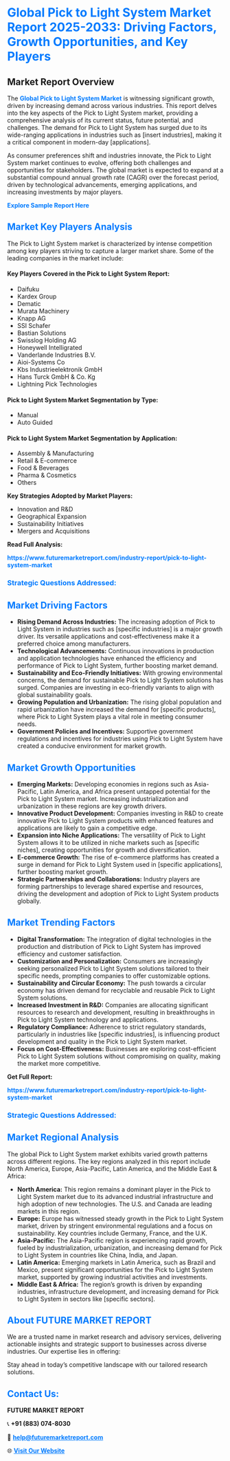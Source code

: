<h1 style="color: #007BFF;">Global Pick to Light System Market Report 2025-2033: Driving Factors, Growth Opportunities, and Key Players</h1>

<section id="overview">
<h2>Market Report Overview</h2>
<p>The <a href="https://www.futuremarketreport.com/industry-report/pick-to-light-system-market" style="color: #007BFF; text-decoration: none;"><strong>Global Pick to Light System Market</strong></a> is witnessing significant growth, driven by increasing demand across various industries. This report delves into the key aspects of the Pick to Light System market, providing a comprehensive analysis of its current status, future potential, and challenges. The demand for Pick to Light System has surged due to its wide-ranging applications in industries such as [insert industries], making it a critical component in modern-day [applications].</p>
<p>As consumer preferences shift and industries innovate, the Pick to Light System market continues to evolve, offering both challenges and opportunities for stakeholders. The global market is expected to expand at a substantial compound annual growth rate (CAGR) over the forecast period, driven by technological advancements, emerging applications, and increasing investments by major players.</p>
</section>

<section id="overview">
<p><a href="https://www.futuremarketreport.com/request-sample/reportId=75089" style="color: #007BFF; text-decoration: none;"><strong>Explore Sample Report Here</strong></a></p>
</section>

<section id="key-players">
<h2 style="color: #007BFF;">Market Key Players Analysis</h2>
<p>The Pick to Light System market is characterized by intense competition among key players striving to capture a larger market share. Some of the leading companies in the market include:</p>
<h4>Key Players Covered in the Pick to Light System Report:</h4>
<ul><li>Daifuku</li><li>Kardex Group</li><li>Dematic</li><li>Murata Machinery</li><li>Knapp AG</li><li>SSI Schafer</li><li>Bastian Solutions</li><li>Swisslog Holding AG</li><li>Honeywell Intelligrated</li><li>Vanderlande Industries B.V.</li><li>Aioi-Systems Co</li><li>Kbs Industrieelektronik GmbH</li><li>Hans Turck GmbH &amp; Co. Kg</li><li>Lightning Pick Technologies</li></ul>
<h4>Pick to Light System Market Segmentation by Type:</h4>
<ul><li>Manual</li><li>Auto Guided</li></ul>

<h4>Pick to Light System Market Segmentation by Application:</h4>
<ul><li>Assembly &amp; Manufacturing</li><li>Retail &amp; E-commerce</li><li>Food &amp; Beverages</li><li>Pharma &amp; Cosmetics</li><li>Others</li></ul>
<p><strong>Key Strategies Adopted by Market Players:</strong></p>
<ul>
<li>Innovation and R&D</li>
<li>Geographical Expansion</li>
<li>Sustainability Initiatives</li>
<li>Mergers and Acquisitions</li>
</ul>
</section>

<section>
<p><strong>Read Full Analysis: </strong></p><a href="https://www.futuremarketreport.com/industry-report/pick-to-light-system-market" style="color: #007BFF; text-decoration: none;"><strong>https://www.futuremarketreport.com/industry-report/pick-to-light-system-market</strong></a>
<h3 style="color: #007BFF;">Strategic Questions Addressed:</h3>
</section>

<section id="driving-factors">
<h2 style="color: #007BFF;">Market Driving Factors</h2>
<ul>
<li><strong>Rising Demand Across Industries:</strong> The increasing adoption of Pick to Light System in industries such as [specific industries] is a major growth driver. Its versatile applications and cost-effectiveness make it a preferred choice among manufacturers.</li>
<li><strong>Technological Advancements:</strong> Continuous innovations in production and application technologies have enhanced the efficiency and performance of Pick to Light System, further boosting market demand.</li>
<li><strong>Sustainability and Eco-Friendly Initiatives:</strong> With growing environmental concerns, the demand for sustainable Pick to Light System solutions has surged. Companies are investing in eco-friendly variants to align with global sustainability goals.</li>
<li><strong>Growing Population and Urbanization:</strong> The rising global population and rapid urbanization have increased the demand for [specific products], where Pick to Light System plays a vital role in meeting consumer needs.</li>
<li><strong>Government Policies and Incentives:</strong> Supportive government regulations and incentives for industries using Pick to Light System have created a conducive environment for market growth.</li>
</ul>
</section>

<section id="growth-opportunities">
<h2 style="color: #007BFF;">Market Growth Opportunities</h2>
<ul>
<li><strong>Emerging Markets:</strong> Developing economies in regions such as Asia-Pacific, Latin America, and Africa present untapped potential for the Pick to Light System market. Increasing industrialization and urbanization in these regions are key growth drivers.</li>
<li><strong>Innovative Product Development:</strong> Companies investing in R&D to create innovative Pick to Light System products with enhanced features and applications are likely to gain a competitive edge.</li>
<li><strong>Expansion into Niche Applications:</strong> The versatility of Pick to Light System allows it to be utilized in niche markets such as [specific niches], creating opportunities for growth and diversification.</li>
<li><strong>E-commerce Growth:</strong> The rise of e-commerce platforms has created a surge in demand for Pick to Light System used in [specific applications], further boosting market growth.</li>
<li><strong>Strategic Partnerships and Collaborations:</strong> Industry players are forming partnerships to leverage shared expertise and resources, driving the development and adoption of Pick to Light System products globally.</li>
</ul>
</section>

<section id="trending-factors">
<h2 style="color: #007BFF;">Market Trending Factors</h2>
<ul>
<li><strong>Digital Transformation:</strong> The integration of digital technologies in the production and distribution of Pick to Light System has improved efficiency and customer satisfaction.</li>
<li><strong>Customization and Personalization:</strong> Consumers are increasingly seeking personalized Pick to Light System solutions tailored to their specific needs, prompting companies to offer customizable options.</li>
<li><strong>Sustainability and Circular Economy:</strong> The push towards a circular economy has driven demand for recyclable and reusable Pick to Light System solutions.</li>
<li><strong>Increased Investment in R&D:</strong> Companies are allocating significant resources to research and development, resulting in breakthroughs in Pick to Light System technology and applications.</li>
<li><strong>Regulatory Compliance:</strong> Adherence to strict regulatory standards, particularly in industries like [specific industries], is influencing product development and quality in the Pick to Light System market.</li>
<li><strong>Focus on Cost-Effectiveness:</strong> Businesses are exploring cost-efficient Pick to Light System solutions without compromising on quality, making the market more competitive.</li>
</ul>
</section>

<section>
<p><strong>Get Full Report: </strong></p><a href="https://www.futuremarketreport.com/industry-report/pick-to-light-system-market" style="color: #007BFF; text-decoration: none;"><strong>https://www.futuremarketreport.com/industry-report/pick-to-light-system-market</strong></a>
<h3 style="color: #007BFF;">Strategic Questions Addressed:</h3>
</section>


<section id="regional-analysis">
<h2 style="color: #007BFF;">Market Regional Analysis</h2>
<p>The global Pick to Light System market exhibits varied growth patterns across different regions. The key regions analyzed in this report include North America, Europe, Asia-Pacific, Latin America, and the Middle East & Africa:</p>
<ul>
<li><strong>North America:</strong> This region remains a dominant player in the Pick to Light System market due to its advanced industrial infrastructure and high adoption of new technologies. The U.S. and Canada are leading markets in this region.</li>
<li><strong>Europe:</strong> Europe has witnessed steady growth in the Pick to Light System market, driven by stringent environmental regulations and a focus on sustainability. Key countries include Germany, France, and the U.K.</li>
<li><strong>Asia-Pacific:</strong> The Asia-Pacific region is experiencing rapid growth, fueled by industrialization, urbanization, and increasing demand for Pick to Light System in countries like China, India, and Japan.</li>
<li><strong>Latin America:</strong> Emerging markets in Latin America, such as Brazil and Mexico, present significant opportunities for the Pick to Light System market, supported by growing industrial activities and investments.</li>
<li><strong>Middle East & Africa:</strong> The region’s growth is driven by expanding industries, infrastructure development, and increasing demand for Pick to Light System in sectors like [specific sectors].</li>
</ul>
</section>

<footer>
<h2 style="color: #007BFF;">About FUTURE MARKET REPORT</h2>
<p>We are a trusted name in market research and advisory services, delivering actionable insights and strategic support to businesses across diverse industries. Our expertise lies in offering:</p>

<p>Stay ahead in today’s competitive landscape with our tailored research solutions.</p>

<h2 style="color: #007BFF;">Contact Us:</h2>
<p><strong>FUTURE MARKET REPORT</strong></p>
<p>📞 <strong>+91 (883) 074-8030</strong></p>
<p>📧 <strong><a href="mailto:help@futuremarketreport.com" style="color: #007BFF;">help@futuremarketreport.com</a></strong></p>
<p>🌐 <strong><a href="https://www.futuremarketreport.com/" style="color: #007BFF;">Visit Our Website</a></strong></p>
</footer>